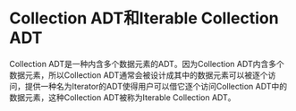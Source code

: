 # Collection ADT和Iterable Collection ADT

Collection ADT是一种内含多个数据元素的ADT。因为Collection ADT内含多个数据元素，所以Collection ADT通常会被设计成其中的数据元素可以被逐个访问，提供一种名为Iterator的ADT使得用户可以借它逐个访问Collection ADT中的数据元素，这种Collection ADT被称为Iterable Collection ADT。
